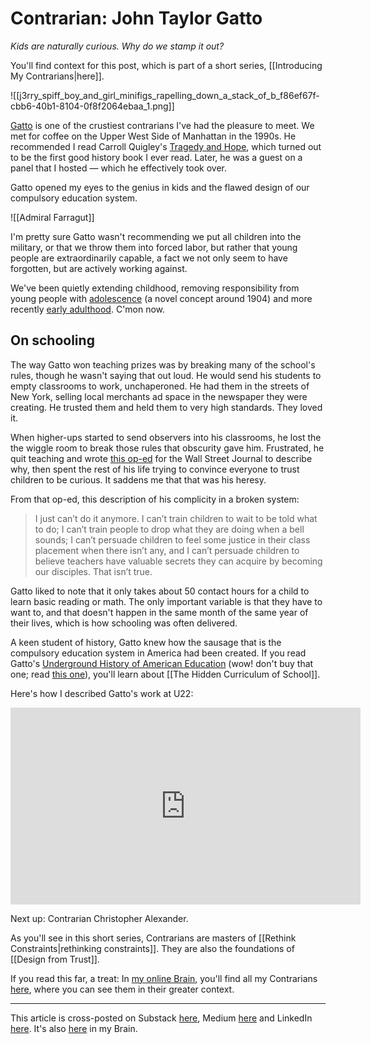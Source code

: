 # Contrarian: John Taylor Gatto
 
*Kids are naturally curious. Why do we stamp it out?*  

You'll find context for this post, which is part of a short series, [[Introducing My Contrarians|here]]. 

![[j3rry_spiff_boy_and_girl_minifigs_rapelling_down_a_stack_of_b_f86ef67f-cbb6-40b1-8104-0f8f2064ebaa_1.png]]

[Gatto](http://en.wikipedia.org/wiki/John_Taylor_Gatto) is one of the crustiest contrarians I've had the pleasure to meet. We met for coffee on the Upper West Side of Manhattan in the 1990s. He recommended I read Carroll Quigley's [Tragedy and Hope](https://www.amazon.com/exec/obidos/ASIN/094500110X/jerrymichalskisr), which turned out to be the first good history book I ever read. Later, he was a guest on a panel that I hosted — which he effectively took over. 

Gatto opened my eyes to the genius in kids and the flawed design of our compulsory education system. 

![[Admiral Farragut]]

I'm pretty sure Gatto wasn't recommending we put all children into the military, or that we throw them into forced labor, but rather that young people are extraordinarily capable, a fact we not only seem to have forgotten, but are actively working against. 

We've been quietly extending childhood, removing responsibility from young people with [adolescence](http://en.wikipedia.org/wiki/Adolescence) (a novel concept around 1904) and more recently [early adulthood](https://bra.in/9pR6Xx). C'mon now. 
## On schooling

The way Gatto won teaching prizes was by breaking many of the school's rules, though he wasn't saying that out loud. He would send his students to empty classrooms to work, unchaperoned. He had them in the streets of New York, selling local merchants ad space  in the newspaper they were creating. He trusted them and held them to very high standards. They loved it. 

When higher-ups started to send observers into his classrooms, he lost the the wiggle room to break those rules that obscurity gave him. Frustrated, he quit teaching and wrote [this op-ed](https://saintkosmas.org/gatto-i-quit-i-think) for the Wall Street Journal to describe why, then spent the rest of his life trying to convince everyone to trust children to be curious. It saddens me that that was his heresy. 

From that op-ed, this description of his complicity in a broken system: 
> I just can’t do it anymore. I can’t train children to wait to be told what to do; I can’t train people to drop what they are doing when a bell sounds; I can’t persuade children to feel some justice in their class placement when there isn’t any, and I can’t persuade children to believe teachers have valuable secrets they can acquire by becoming our disciples. That isn’t true.

Gatto liked to note that it only takes about 50 contact hours for a child to learn basic reading or math. The only important variable is that they have to want to, and that doesn't happen in the same month of the same year of their lives, which is how schooling was often delivered. 

A keen student of history, Gatto knew how the sausage that is the compulsory education system in America had been created. If you read Gatto's [Underground History of American Education](https://www.amazon.com/Underground-History-American-Education/dp/B000KF42JK/jerrymichalskisr) (wow! don't buy that one; read [this one](https://ia801803.us.archive.org/4/items/JohnTaylorGattoTheUndergroundHistoryOfAmericanEducationBook/John%20Taylor%20Gatto%20-%20The%20Underground%20History%20of%20American%20Education%20Book.pdf)), you'll learn about [[The Hidden Curriculum of School]]. 

Here's how I described Gatto's work at U22:

<iframe width="560" height="315" src="https://www.youtube.com/embed/PGTHCamjXd4?si=rwpCuEzxb-kLBWGm" title="YouTube video player" frameborder="0" allow="accelerometer; autoplay; clipboard-write; encrypted-media; gyroscope; picture-in-picture; web-share" referrerpolicy="strict-origin-when-cross-origin" allowfullscreen></iframe>

Next up: Contrarian Christopher Alexander. 

As you'll see in this short series, Contrarians are masters of [[Rethink Constraints|rethinking constraints]]. They are also the foundations of [[Design from Trust]]. 

If you read this far, a treat: In [my online Brain](https://www.jerrysbrain.com/), you'll find all my Contrarians [here](https://bra.in/4jrdQp), where you can see them in their greater context. 

--- 
This article is cross-posted on Substack [here](), Medium [here]() and LinkedIn [here](). It's also [here](https://bra.in/6vA5da) in my Brain. 